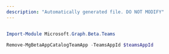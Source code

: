 ```yaml
---
description: "Automatically generated file. DO NOT MODIFY"
---
```


```powershell

Import-Module Microsoft.Graph.Beta.Teams

Remove-MgBetaAppCatalogTeamApp -TeamsAppId $teamsAppId

```